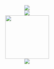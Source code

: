 <div align="center">
  <img src="https://visitor-badge.glitch.me/badge?page_id=Gtd232" /><br>
  <img src="https://metrics.lecoq.io/Gtd232?template=classic&config.timezone=Asia%2FShanghai"><br>
  <img height="137px" src="https://github-readme-stats.vercel.app/api?username=Gtd232&hide_title=true&hide_border=true&show_icons=trueline_height=21&text_color=000&icon_color=000&bg_color=0,ea6161,ffc64d,fffc4d,52fa5a&theme=graywhite" /><br>
  <img src="https://github-profile-trophy.vercel.app/?username=Gtd232" /><br>
</div>

